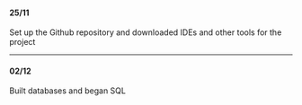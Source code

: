 #### 25/11
Set up the Github repository and downloaded IDEs and other tools for the project

---

#### 02/12
Built databases and began SQL
